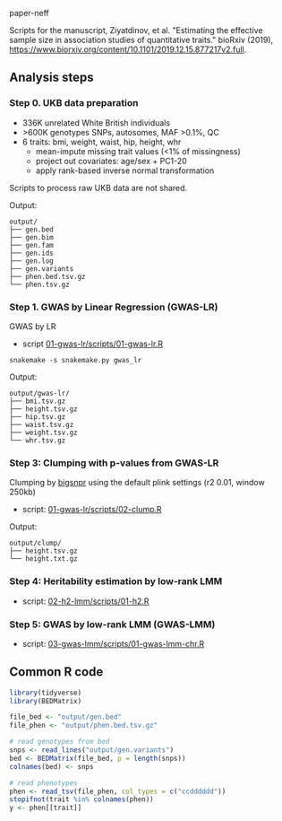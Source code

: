  paper-neff

Scripts for the manuscript, 
Ziyatdinov, et al. "Estimating the effective sample size in association studies of quantitative traits." bioRxiv (2019),
https://www.biorxiv.org/content/10.1101/2019.12.15.877217v2.full.

## Analysis steps

### Step 0. UKB data preparation

- 336K unrelated White British individuals
- &gt;600K genotypes SNPs, autosomes, MAF >0.1%, QC
- 6 traits: bmi, weight, waist, hip, height, whr
  - mean-impute missing trait values (<1% of missingness)
  - project out covariates: age/sex + PC1-20
  - apply rank-based inverse normal transformation

Scripts to process raw UKB data are not shared.

Output:

```
output/
├── gen.bed
├── gen.bim
├── gen.fam
├── gen.ids
├── gen.log
├── gen.variants
├── phen.bed.tsv.gz
└── phen.tsv.gz
```

### Step 1. GWAS by Linear Regression (GWAS-LR)

GWAS by LR

- script [01-gwas-lr/scripts/01-gwas-lr.R](01-gwas-lr/scripts/01-gwas-lr.R)

```
snakemake -s snakemake.py gwas_lr 
```

Output:

```
output/gwas-lr/
├── bmi.tsv.gz
├── height.tsv.gz
├── hip.tsv.gz
├── waist.tsv.gz
├── weight.tsv.gz
└── whr.tsv.gz
```

### Step 3: Clumping with p-values from GWAS-LR

Clumping by 
[bigsnpr](https://privefl.github.io/bigsnpr/reference/snp_clumping.html)
using the default plink settings (r2 0.01, window 250kb)

- script: [01-gwas-lr/scripts/02-clump.R](01-gwas-lr/scripts/02-clump.R)

Output:

```
output/clump/
├── height.tsv.gz
└── height.txt.gz
```

### Step 4: Heritability estimation by low-rank LMM

- script: [02-h2-lmm/scripts/01-h2.R](02-h2-lmm/scripts/01-h2.R)

### Step 5: GWAS by low-rank LMM (GWAS-LMM)

- script: [03-gwas-lmm/scripts/01-gwas-lmm-chr.R](03-gwas-lmm/scripts/01-gwas-lmm-chr.R)

## Common R code

```r
library(tidyverse)
library(BEDMatrix)

file_bed <- "output/gen.bed"
file_phen <- "output/phen.bed.tsv.gz"

# read genotypes from bed
snps <- read_lines("output/gen.variants")
bed <- BEDMatrix(file_bed, p = length(snps))
colnames(bed) <- snps

# read phenotypes
phen <- read_tsv(file_phen, col_types = c("ccdddddd"))
stopifnot(trait %in% colnames(phen))
y <- phen[[trait]] 
```
